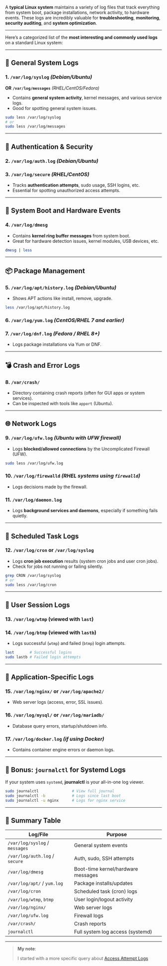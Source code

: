 A **typical Linux system** maintains a variety of log files that track everything from system boot, package installations, network activity, to hardware events. These logs are incredibly valuable for **troubleshooting**, **monitoring**, **security auditing**, and **system optimization**.

---

Here’s a categorized list of the **most interesting and commonly used logs** on a standard Linux system:

---

## 📂 General System Logs

### 1. **`/var/log/syslog`** *(Debian/Ubuntu)*

**OR**
**`/var/log/messages`** *(RHEL/CentOS/Fedora)*

* Contains **general system activity**, kernel messages, and various service logs.
* Good for spotting general system issues.

```bash
sudo less /var/log/syslog
# or
sudo less /var/log/messages
```

---

## 🔐 Authentication & Security

### 2. **`/var/log/auth.log`** *(Debian/Ubuntu)*

### 3. **`/var/log/secure`** *(RHEL/CentOS)*

* Tracks **authentication attempts**, sudo usage, SSH logins, etc.
* Essential for spotting unauthorized access attempts.

---

## 🧠 System Boot and Hardware Events

### 4. **`/var/log/dmesg`**

* Contains **kernel ring buffer messages** from system boot.
* Great for hardware detection issues, kernel modules, USB devices, etc.

```bash
dmesg | less
```

---

## 📦 Package Management

### 5. **`/var/log/apt/history.log`** *(Debian/Ubuntu)*

* Shows APT actions like install, remove, upgrade.

```bash
less /var/log/apt/history.log
```

### 6. **`/var/log/yum.log`** *(CentOS/RHEL 7 and earlier)*

### 7. **`/var/log/dnf.log`** *(Fedora / RHEL 8+)*

* Logs package installations via Yum or DNF.

---

## 💣 Crash and Error Logs

### 8. **`/var/crash/`**

* Directory containing crash reports (often for GUI apps or system services).
* Can be inspected with tools like `apport` (Ubuntu).

---

## 🌐 Network Logs

### 9. **`/var/log/ufw.log`** *(Ubuntu with UFW firewall)*

* Logs **blocked/allowed connections** by the Uncomplicated Firewall (UFW).

```bash
sudo less /var/log/ufw.log
```

### 10. **`/var/log/firewalld`** *(RHEL systems using `firewalld`)*

* Logs decisions made by the firewall.

### 11. **`/var/log/daemon.log`**

* Logs **background services and daemons**, especially if something fails quietly.

---

## 📅 Scheduled Task Logs

### 12. **`/var/log/cron`** or **`/var/log/syslog`**

* Logs **cron job execution** results (system cron jobs and user cron jobs).
* Check for jobs not running or failing silently.

```bash
grep CRON /var/log/syslog
# or
sudo less /var/log/cron
```

---

## 🧾 User Session Logs

### 13. **`/var/log/wtmp`** (viewed with `last`)

### 14. **`/var/log/btmp`** (viewed with `lastb`)

* Logs successful (`wtmp`) and failed (`btmp`) login attempts.

```bash
last       # Successful logins
sudo lastb # Failed login attempts
```

---

## 🧪 Application-Specific Logs

### 15. **`/var/log/nginx/`** or **`/var/log/apache2/`**

* Web server logs (access, error, SSL issues).

### 16. **`/var/log/mysql/` or `/var/log/mariadb/`**

* Database query errors, startup/shutdown info.

### 17. **`/var/log/docker.log`** *(if using Docker)*

* Contains container engine errors or daemon logs.

---

## 📝 Bonus: `journalctl` for Systemd Logs

If your system uses `systemd`, **journalctl** is your all-in-one log viewer.

```bash
sudo journalctl               # View full journal
sudo journalctl -b            # Logs since last boot
sudo journalctl -u nginx      # Logs for nginx service
```

---

## 📍 Summary Table

| Log/File                       | Purpose                            |
| ------------------------------ | ---------------------------------- |
| `/var/log/syslog` / `messages` | General system events              |
| `/var/log/auth.log` / `secure` | Auth, sudo, SSH attempts           |
| `/var/log/dmesg`               | Boot-time kernel/hardware messages |
| `/var/log/apt/` / `yum.log`    | Package installs/updates           |
| `/var/log/cron`                | Scheduled task (cron) logs         |
| `/var/log/wtmp`, `btmp`        | User login/logout activity         |
| `/var/log/nginx/`              | Web server logs                    |
| `/var/log/ufw.log`             | Firewall logs                      |
| `/var/crash/`                  | Crash reports                      |
| `journalctl`                   | Full system log access (systemd)   |

---

> **My note**:
>
> I started with a more specific query about
> [Access Attempt Logs](access.md)

